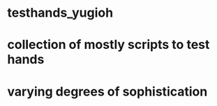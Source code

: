 # testhands_yugioh
# collection of mostly scripts to test hands
# varying degrees of sophistication
